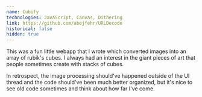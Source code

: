 ```yaml
---
name: Cubify
technologies: JavaScript, Canvas, Dithering
link: https://github.com/abejfehr/URLDecode
historical: false
hidden: true
---
```


This was a fun little webapp that I wrote which converted images into an array of rubik's cubes. I always had an interest in the giant pieces of art that people sometimes create with stacks of cubes.

In retrospect, the image processing should've happened outside of the UI thread and the code should've been much better organized, but it's nice to see old code sometimes and think about how far I've come.
